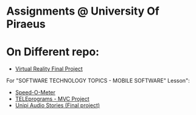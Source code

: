 # Assignments @ University Of Piraeus

# On Different repo:
- [Virtual Reality Final Project](https://github.com/spirosvl999/Virtual_Reality_Final)

For "SOFTWARE TECHNOLOGY TOPICS - MOBILE SOFTWARE" Lesson":
- [Speed-O-Meter](https://github.com/spirosvl999/Speed-o-meter)
- [TELEprograms - MVC Project](https://github.com/spirosvl999/TELEprograms)
- [Unipi Audio Stories (Final project)](https://github.com/spirosvl999/Unipi_Audio_Stories)
